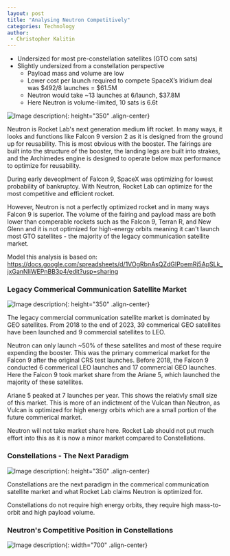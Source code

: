 ```yaml
---
layout: post
title: "Analysing Neutron Competitively"
categories: Technology
author:
 - Christopher Kalitin
---
```

<head>
    <meta property="og:image" content="{{site.url}}/assets/images/2024-01-07/neutron-deploy.jpg">
</head>

- Undersized for most pre-constellation satellites (GTO com sats)
- Slightly undersized from a constellation perspective
    - Payload mass and volume are low
    - Lower cost per launch required to compete
SpaceX’s Iridium deal was $492/8 launches = $61.5M
    - Neutron would take ~13 launches at 6/launch, $37.8M
    - Here Neutron is volume-limited, 10 sats is 6.6t

![Image description]({{site.url}}/assets/images/2024-01-07/neutron-deploy.jpg){: height="350" .align-center}

Neutron is Rocket Lab's next generation medium lift rocket. In many ways, it looks and functions like Falcon 9 version 2 as it is designed from the ground up for reusability. This is most obvious with the booster. The fairings are built into the structure of the booster, the landing legs are built into strakes, and the Archimedes engine is designed to operate below max performance to optimize for reusability.

During early deveoplment of Falcon 9, SpaceX was optimizing for lowest probability of bankruptcy. With Neutron, Rocket Lab can optimize for the most competitive and efficient rocket.

However, Neutron is not a perfectly optimized rocket and in many ways Falcon 9 is superior. The volume of the fairing and payload mass are both lower than comperable rockets such as the Falcon 9, Terran R, and New Glenn and it is not optimized for high-energy orbits meaning it can't launch most GTO satellites - the majority of the legacy communication satellite market.

Model this analysis is based on: <a href="https://docs.google.com/spreadsheets/d/1VOgRbnAsQZdGIPoemRj5ApSLk_jxGanNliWEPnBB3p4/edit?usp=sharing">https://docs.google.com/spreadsheets/d/1VOgRbnAsQZdGIPoemRj5ApSLk_jxGanNliWEPnBB3p4/edit?usp=sharing</a>

### Legacy Commerical Communication Satellite Market

![Image description]({{site.url}}/assets/images/2024-01-07/Launches-Total-Type-Mass.png){: height="350" .align-center}

The legacy commercial communication satellite market is dominated by GEO satellites. From 2018 to the end of 2023, 39 commerical GEO satellites have been launched and 9 commercial satellites to LEO.

Neutron can only launch ~50% of these satellites and most of these require expending the booster. This was the primary commerical market for the Falcon 9 after the original CRS test launches. Before 2018, the Falcon 9 conducted 6 commerical LEO launches and 17 commercial GEO launches. Here the Falcon 9 took market share from the Ariane 5, which launched the majority of these satellites.

Ariane 5 peaked at 7 launches per year. This shows the relativly small size of this market. This is more of an indictment of the Vulcan than Neutron, as Vulcan is optimized for high energy orbits which are a small portion of the future commerical market.

Neutron will not take market share here. Rocket Lab should not put much effort into this as it is now a minor market compared to Constellations.

### Constellations - The Next Paradigm

![Image description]({{site.url}}/assets/images/2024-01-07/Launches-Type-Pie.png){: height="350" .align-center}

Constellations are the next paradigm in the commerical communication satellite market and what Rocket Lab claims Neutron is optimized for. 

Constellations do not require high energy orbits, they require high mass-to-orbit and high payload volume.

### Neutron's Competitive Position in Constellations

![Image description]({{site.url}}/assets/images/2024-01-07/Constellation-Rockets.png){: width="700" .align-center}